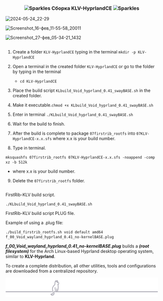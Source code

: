 
<h3 align="center">
	<img src="https://github.com/JaKooLit/Telegram-Animated-Emojis/blob/main/Activity/Sparkles.webp" alt="Sparkles" width="38" height="38" />
	 Сборка KLV-HyprlandCE
	<img src="https://github.com/JaKooLit/Telegram-Animated-Emojis/blob/main/Activity/Sparkles.webp" alt="Sparkles" width="38" height="38" />
</h3>


![2024-05-24_22-29](https://github.com/sofijacom/KLV-HyprlandCE/assets/107557749/e47d2377-fe62-4571-94a5-89a2fd1c821b)


![Screenshot_16-фев_11-55-58_20011](https://github.com/user-attachments/assets/3b297a6e-c5ad-4bdc-823e-0e66dbbc5e40)


![Screenshot_27-фев_05-34-21_1432](https://github.com/user-attachments/assets/919673ca-1ff5-497f-9c15-d52da96874a6)


##


1) Create a folder `KLV-HyprlandCE` typing in the terminal `mkdir -p KLV-HyprlandCE`

2) Open a terminal in the created folder `KLV-HyprlandCE` or go to the folder by typing in the terminal

   - `cd KLV-HyprlandCE`

3) Place the build script  `KLbuild_Void_hyprland_0.41_swayBASE.sh` in the created folder.
   
4) Make it executable.`chmod +x KLbuild_Void_hyprland_0.41_swayBASE.sh`

5) Enter in terminal `./KLbuild_Void_hyprland_0.41_swayBASE.sh`

6) Wait for the build to finish.

7) After the build is complete to package `07firstrib_rootfs` into `07KLV-HyprlandCE-x.x.sfs` where x.x is your build number.

8) Type in terminal.

```
mksquashfs 07firstrib_rootfs 07KLV-HyprlandCE-x.x.sfs -noappend -comp xz -b 512k
```
  - where x.x is your build number.

9) Delete the `07firstrib_rootfs` folder.

##

FirstRib-KLV build script. 

```
./KLbuild_Void_hyprland_0.41_swayBASE.sh
```
FirstRib-KLV build script PLUG file.

Example of using a .plug file:

```
./build_firstrib_rootfs.sh void default amd64 f_00_Void_wayland_hyprland_0.41_no-kernelBASE.plug
```

***f_00_Void_wayland_hyprland_0.41_no-kernelBASE.plug***  builds a  ***(root filesystem)***  for the Arch Linux-based Hyprland desktop operating system, similar to **KLV-Hyprland**.

To create a complete distribution, all other utilities, tools and configurations are downloaded from a centralized repository.

<p align="center">	
  <img src="https://github.com/sofijacom/sofijacom/blob/49e18fe1d7c2223884efd95af9370dcb84697427/icons_line/gray0_ctp_on_line.svg?sanitize=true" />
</p>

